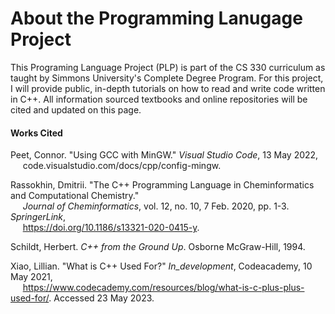 # About the Programming Lanugage Project
This Programing Language Project (PLP) is part of the CS 330 curriculum as taught by Simmons University's Complete Degree Program. For this project, I will provide public, in-depth tutorials on how to read and write code written in C++. All information sourced textbooks and online repositories will be cited and updated on this page.

#### Works Cited
Peet, Connor. "Using GCC with MinGW." *Visual Studio Code*, 13 May 2022, 
<br>&nbsp;&nbsp;&nbsp;&nbsp;&nbsp;code.visualstudio.com/docs/cpp/config-mingw.
   
Rassokhin, Dmitrii. "The C++ Programming Language in Cheminformatics and Computational Chemistry." 
<br>&nbsp;&nbsp;&nbsp;&nbsp;&nbsp;*Journal of Cheminformatics*, vol. 12, no. 10, 7 Feb. 2020, pp. 1-3. *SpringerLink*, 
<br>&nbsp;&nbsp;&nbsp;&nbsp;&nbsp;https://doi.org/10.1186/s13321-020-0415-y.
   
Schildt, Herbert. *C++ from the Ground Up*. Osborne McGraw-Hill, 1994.

Xiao, Lillian. "What is C++ Used For?" *In_development*, Codeacademy, 10 May 2021,
<br>&nbsp;&nbsp;&nbsp;&nbsp;&nbsp;https://www.codecademy.com/resources/blog/what-is-c-plus-plus-used-for/. Accessed 23 May 2023.
